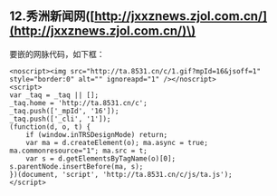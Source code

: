 ## 12.秀洲新闻网\([http://jxxznews.zjol.com.cn/](http://jxxznews.zjol.com.cn/)\)

要嵌的网脉代码，如下框：

```
<noscript><img src="http://ta.8531.cn/c/1.gif?mpId=16&jsoff=1" style="border:0" alt="" ignoreapd="1" /></noscript>
<script>
var _taq = _taq || [];
_taq.home = 'http://ta.8531.cn/c';
_taq.push(['_mpId', '16']);
_taq.push(['_cli', '1']);
(function(d, o, t) {
	if (window.inTRSDesignMode) return;
	var ma = d.createElement(o); ma.async = true; ma.commonresource="1"; ma.src = t;
	var s = d.getElementsByTagName(o)[0]; s.parentNode.insertBefore(ma, s);
})(document, 'script', 'http://ta.8531.cn/c/js/ta.js');
</script>
```



